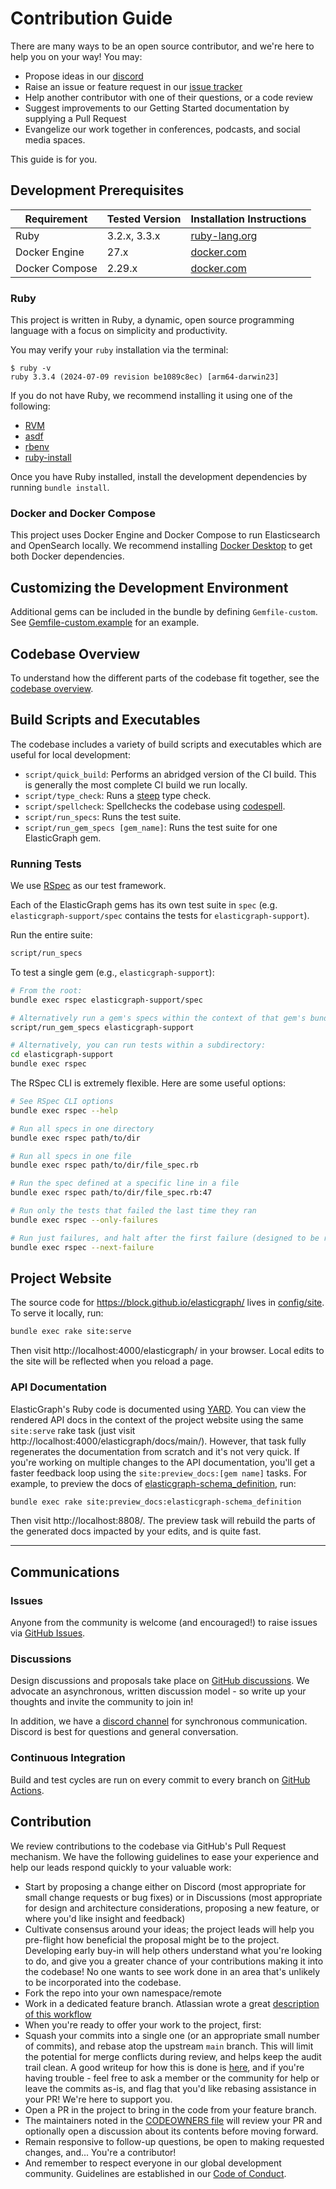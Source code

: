# Contribution Guide

There are many ways to be an open source contributor, and we're here to help you on your way! You may:

* Propose ideas in our [discord](https://discord.gg/8m9FqJ7a7F)
* Raise an issue or feature request in our [issue tracker](https://github.com/block/elasticgraph/issues)
* Help another contributor with one of their questions, or a code review
* Suggest improvements to our Getting Started documentation by supplying a Pull Request
* Evangelize our work together in conferences, podcasts, and social media spaces.

This guide is for you.

## Development Prerequisites

| Requirement    | Tested Version | Installation Instructions                                                 |
|----------------|----------------|---------------------------------------------------------------------------|
| Ruby           | 3.2.x, 3.3.x   | [ruby-lang.org](https://www.ruby-lang.org/en/documentation/installation/) |
| Docker Engine  | 27.x           | [docker.com](https://docs.docker.com/engine/install/)                     |
| Docker Compose | 2.29.x         | [docker.com](https://docs.docker.com/compose/install/)                    |

### Ruby

This project is written in Ruby, a dynamic, open source programming language with a focus on simplicity and productivity.

You may verify your `ruby` installation via the terminal:

```
$ ruby -v
ruby 3.3.4 (2024-07-09 revision be1089c8ec) [arm64-darwin23]
```

If you do not have Ruby, we recommend installing it using one of the following:

* [RVM](https://rvm.io/)
* [asdf](https://asdf-vm.com/)
* [rbenv](https://rbenv.org/)
* [ruby-install](https://github.com/postmodern/ruby-install)

Once you have Ruby installed, install the development dependencies by running `bundle install`.

### Docker and Docker Compose

This project uses Docker Engine and Docker Compose to run Elasticsearch and OpenSearch locally. We recommend installing
[Docker Desktop](https://docs.docker.com/desktop/) to get both Docker dependencies.

## Customizing the Development Environment

Additional gems can be included in the bundle by defining `Gemfile-custom`.
See [Gemfile-custom.example](Gemfile-custom.example) for an example.

## Codebase Overview

To understand how the different parts of the codebase fit together, see the [codebase overview](CODEBASE_OVERVIEW.md).

## Build Scripts and Executables

The codebase includes a variety of build scripts and executables which are useful for local development:

* `script/quick_build`: Performs an abridged version of the CI build. This is generally the most complete CI build we run locally.
* `script/type_check`: Runs a [steep](https://github.com/soutaro/steep) type check.
* `script/spellcheck`: Spellchecks the codebase using [codespell](https://github.com/codespell-project/codespell).
* `script/run_specs`: Runs the test suite.
* `script/run_gem_specs [gem_name]`: Runs the test suite for one ElasticGraph gem.

### Running Tests

We use [RSpec](https://rspec.info/) as our test framework.

Each of the ElasticGraph gems has its own test suite in `spec` (e.g. `elasticgraph-support/spec` contains the tests for
`elasticgraph-support`).

Run the entire suite:

```bash
script/run_specs
```

To test a single gem (e.g., `elasticgraph-support`):

```bash
# From the root:
bundle exec rspec elasticgraph-support/spec

# Alternatively run a gem's specs within the context of that gem's bundle, with code coverage tracked:
script/run_gem_specs elasticgraph-support

# Alternatively, you can run tests within a subdirectory:
cd elasticgraph-support
bundle exec rspec
```

The RSpec CLI is extremely flexible. Here are some useful options:

```bash
# See RSpec CLI options
bundle exec rspec --help

# Run all specs in one directory
bundle exec rspec path/to/dir

# Run all specs in one file
bundle exec rspec path/to/dir/file_spec.rb

# Run the spec defined at a specific line in a file
bundle exec rspec path/to/dir/file_spec.rb:47

# Run only the tests that failed the last time they ran
bundle exec rspec --only-failures

# Run just failures, and halt after the first failure (designed to be run repeatedly)
bundle exec rspec --next-failure
```

## Project Website

The source code for https://block.github.io/elasticgraph/ lives in [config/site](config/site). To serve it locally, run:

```bash
bundle exec rake site:serve
```

Then visit http://localhost:4000/elasticgraph/ in your browser. Local edits to the site will be reflected when you reload a page.

### API Documentation

ElasticGraph's Ruby code is documented using [YARD](https://yardoc.org/). You can view the rendered API docs in the context of the
project website using the same `site:serve` rake task (just visit http://localhost:4000/elasticgraph/docs/main/). However, that task
fully regenerates the documentation from scratch and it's not very quick. If you're working on multiple changes to the API documentation,
you'll get a faster feedback loop using the `site:preview_docs:[gem name]` tasks. For example, to preview the docs of
[elasticgraph-schema_definition](elasticgraph-schema_definition), run:

```bash
bundle exec rake site:preview_docs:elasticgraph-schema_definition
```

Then visit http://localhost:8808/. The preview task will rebuild the parts of the generated docs impacted by your edits, and is quite fast.

---

## Communications

### Issues

Anyone from the community is welcome (and encouraged!) to raise issues via
[GitHub Issues](https://github.com/block/elasticgraph/issues).

### Discussions

Design discussions and proposals take place on [GitHub discussions](https://github.com/block/elasticgraph/discussions).
We advocate an asynchronous, written discussion model - so write up your thoughts and invite the community to join in!

In addition, we have a [discord channel](https://discord.gg/8m9FqJ7a7F) for synchronous communication. Discord is best
for questions and general conversation.

### Continuous Integration

Build and test cycles are run on every commit to every branch on [GitHub Actions](https://github.com/block/elasticgraph/actions).

## Contribution

We review contributions to the codebase via GitHub's Pull Request mechanism. We have
the following guidelines to ease your experience and help our leads respond quickly
to your valuable work:

* Start by proposing a change either on Discord (most appropriate for small
  change requests or bug fixes) or in Discussions (most appropriate for design
  and architecture considerations, proposing a new feature, or where you'd
  like insight and feedback)
* Cultivate consensus around your ideas; the project leads will help you
  pre-flight how beneficial the proposal might be to the project. Developing early
  buy-in will help others understand what you're looking to do, and give you a
  greater chance of your contributions making it into the codebase! No one wants to
  see work done in an area that's unlikely to be incorporated into the codebase.
* Fork the repo into your own namespace/remote
* Work in a dedicated feature branch. Atlassian wrote a great
  [description of this workflow](https://www.atlassian.com/git/tutorials/comparing-workflows/feature-branch-workflow)
* When you're ready to offer your work to the project, first:
* Squash your commits into a single one (or an appropriate small number of commits), and
  rebase atop the upstream `main` branch. This will limit the potential for merge
  conflicts during review, and helps keep the audit trail clean. A good writeup for
  how this is done is
  [here](https://medium.com/@slamflipstrom/a-beginners-guide-to-squashing-commits-with-git-rebase-8185cf6e62ec), and if you're
  having trouble - feel free to ask a member or the community for help or leave the commits as-is, and flag that you'd like
  rebasing assistance in your PR! We're here to support you.
* Open a PR in the project to bring in the code from your feature branch.
* The maintainers noted in the [CODEOWNERS file](https://github.com/block/elasticgraph/blob/main/.github/CODEOWNERS)
  will review your PR and optionally open a discussion about its contents before moving forward.
* Remain responsive to follow-up questions, be open to making requested changes, and...
  You're a contributor!
* And remember to respect everyone in our global development community. Guidelines
  are established in our [Code of Conduct](https://github.com/block/elasticgraph/blob/main/CODE_OF_CONDUCT.md).
